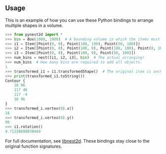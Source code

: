 ## Usage

This is an example of how you can use these Python bindings to arrange multiple shapes in a volume.

```python
>>> from pynest2d import *
>>> bin = Box(1000, 1000)  # A bounding volume in which the items must be arranged, a 1000x1000 square centered around 0.
>>> i1 = Item([Point(0, 0), Point(100, 100), Point(50, 100)])                # Long thin triangle.
>>> i2 = Item([Point(0, 0), Point(100, 0), Point(100, 100), Point(0, 100)])  # Square.
>>> i3 = Item([Point(0, 0), Point(100, 0), Point(50, 100)])                  # Equilateral triangle.
>>> num_bins = nest([i1, i2, i3], bin)  # The actual arranging!
>>> num_bins  # How many bins are required to add all objects.
1
>>> transformed_i1 = i1.transformedShape()  # The original item is unchanged, but the transformed shape is.
>>> print(transformed_i1.toString())
Contour {
    18 96
    117 46
    117 -4
    18 96
}
>>> transformed_i.vertex(0).x()
18
>>> transformed_i.vertex(0).y()
96
>>> i1.rotation()
4.71238898038469
```

For full documentation, see [libnest2d](https://github.com/tamasmeszaros/libnest2d). These bindings stay close to the original function
signatures.